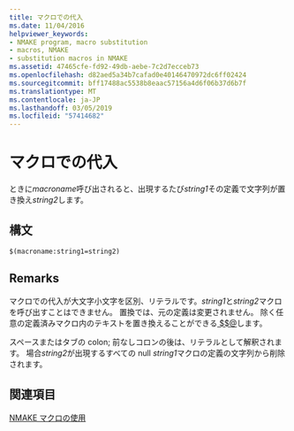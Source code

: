 ```yaml
---
title: マクロでの代入
ms.date: 11/04/2016
helpviewer_keywords:
- NMAKE program, macro substitution
- macros, NMAKE
- substitution macros in NMAKE
ms.assetid: 47465cfe-fd92-49db-aebe-7c2d7ecceb73
ms.openlocfilehash: d82aed5a34b7cafad0e40146470972dc6ff02424
ms.sourcegitcommit: bff17488ac5538b8eaac57156a4d6f06b37d6b7f
ms.translationtype: MT
ms.contentlocale: ja-JP
ms.lasthandoff: 03/05/2019
ms.locfileid: "57414682"
---
```

# <a name="macro-substitution"></a>マクロでの代入

ときに*macroname*呼び出されると、出現するたび*string1*その定義で文字列が置き換え*string2*します。

## <a name="syntax"></a>構文

```
$(macroname:string1=string2)
```

## <a name="remarks"></a>Remarks

マクロでの代入が大文字小文字を区別、リテラルです。*string1*と*string2*マクロを呼び出すことはできません。 置換では、元の定義は変更されません。 除く任意の定義済みマクロ内のテキストを置き換えることができる[ $$@](../build/filename-macros.md)します。

スペースまたはタブの colon; 前なしコロンの後は、リテラルとして解釈されます。 場合*string2*が出現するすべての null *string1*マクロの定義の文字列から削除されます。

## <a name="see-also"></a>関連項目

[NMAKE マクロの使用](../build/using-an-nmake-macro.md)
